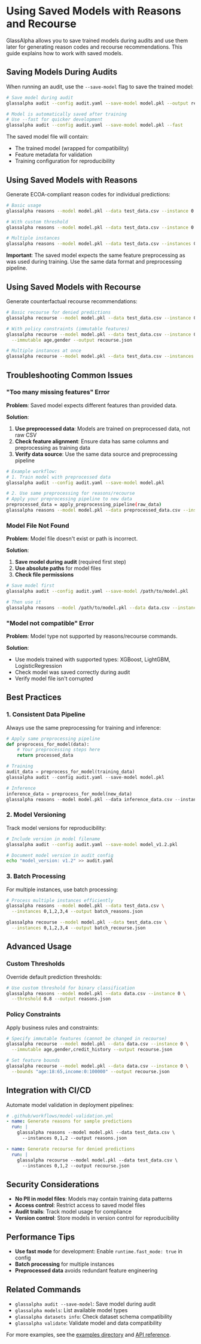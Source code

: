 # Using Saved Models with Reasons and Recourse

GlassAlpha allows you to save trained models during audits and use them later for generating reason codes and recourse recommendations. This guide explains how to work with saved models.

## Saving Models During Audits

When running an audit, use the `--save-model` flag to save the trained model:

```bash
# Save model during audit
glassalpha audit --config audit.yaml --save-model model.pkl --output report.html

# Model is automatically saved after training
# Use --fast for quicker development
glassalpha audit --config audit.yaml --save-model model.pkl --fast
```

The saved model file will contain:

- The trained model (wrapped for compatibility)
- Feature metadata for validation
- Training configuration for reproducibility

## Using Saved Models with Reasons

Generate ECOA-compliant reason codes for individual predictions:

```bash
# Basic usage
glassalpha reasons --model model.pkl --data test_data.csv --instance 0 --output reasons.json

# With custom threshold
glassalpha reasons --model model.pkl --data test_data.csv --instance 0 --threshold 0.7 --output reasons.json

# Multiple instances
glassalpha reasons --model model.pkl --data test_data.csv --instances 0,1,2 --output reasons.json
```

**Important**: The saved model expects the same feature preprocessing as was used during training. Use the same data format and preprocessing pipeline.

## Using Saved Models with Recourse

Generate counterfactual recourse recommendations:

```bash
# Basic recourse for denied predictions
glassalpha recourse --model model.pkl --data test_data.csv --instance 0 --output recourse.json

# With policy constraints (immutable features)
glassalpha recourse --model model.pkl --data test_data.csv --instance 0 \
  --immutable age,gender --output recourse.json

# Multiple instances at once
glassalpha recourse --model model.pkl --data test_data.csv --instances 0,1,2 --output recourse.json
```

## Troubleshooting Common Issues

### "Too many missing features" Error

**Problem**: Saved model expects different features than provided data.

**Solution**:

1. **Use preprocessed data**: Models are trained on preprocessed data, not raw CSV
2. **Check feature alignment**: Ensure data has same columns and preprocessing as training data
3. **Verify data source**: Use the same data source and preprocessing pipeline

```bash
# Example workflow:
# 1. Train model with preprocessed data
glassalpha audit --config audit.yaml --save-model model.pkl

# 2. Use same preprocessing for reasons/recourse
# Apply your preprocessing pipeline to new data
preprocessed_data = apply_preprocessing_pipeline(raw_data)
glassalpha reasons --model model.pkl --data preprocessed_data.csv --instance 0
```

### Model File Not Found

**Problem**: Model file doesn't exist or path is incorrect.

**Solution**:

1. **Save model during audit** (required first step)
2. **Use absolute paths** for model files
3. **Check file permissions**

```bash
# Save model first
glassalpha audit --config audit.yaml --save-model /path/to/model.pkl

# Then use it
glassalpha reasons --model /path/to/model.pkl --data data.csv --instance 0
```

### "Model not compatible" Error

**Problem**: Model type not supported by reasons/recourse commands.

**Solution**:

- Use models trained with supported types: XGBoost, LightGBM, LogisticRegression
- Check model was saved correctly during audit
- Verify model file isn't corrupted

## Best Practices

### 1. Consistent Data Pipeline

Always use the same preprocessing for training and inference:

```python
# Apply same preprocessing pipeline
def preprocess_for_model(data):
    # Your preprocessing steps here
    return processed_data

# Training
audit_data = preprocess_for_model(training_data)
glassalpha audit --config audit.yaml --save-model model.pkl

# Inference
inference_data = preprocess_for_model(new_data)
glassalpha reasons --model model.pkl --data inference_data.csv --instance 0
```

### 2. Model Versioning

Track model versions for reproducibility:

```bash
# Include version in model filename
glassalpha audit --config audit.yaml --save-model model_v1.2.pkl

# Document model version in audit config
echo "model_version: v1.2" >> audit.yaml
```

### 3. Batch Processing

For multiple instances, use batch processing:

```bash
# Process multiple instances efficiently
glassalpha reasons --model model.pkl --data test_data.csv \
  --instances 0,1,2,3,4 --output batch_reasons.json

glassalpha recourse --model model.pkl --data test_data.csv \
  --instances 0,1,2,3,4 --output batch_recourse.json
```

## Advanced Usage

### Custom Thresholds

Override default prediction thresholds:

```bash
# Use custom threshold for binary classification
glassalpha reasons --model model.pkl --data data.csv --instance 0 \
  --threshold 0.8 --output reasons.json
```

### Policy Constraints

Apply business rules and constraints:

```bash
# Specify immutable features (cannot be changed in recourse)
glassalpha recourse --model model.pkl --data data.csv --instance 0 \
  --immutable age,gender,credit_history --output recourse.json

# Set feature bounds
glassalpha recourse --model model.pkl --data data.csv --instance 0 \
  --bounds "age:18:65,income:0:100000" --output recourse.json
```

## Integration with CI/CD

Automate model validation in deployment pipelines:

```yaml
# .github/workflows/model-validation.yml
- name: Generate reasons for sample predictions
  run: |
    glassalpha reasons --model model.pkl --data test_data.csv \
      --instances 0,1,2 --output reasons.json

- name: Generate recourse for denied predictions
  run: |
    glassalpha recourse --model model.pkl --data test_data.csv \
      --instances 0,1,2 --output recourse.json
```

## Security Considerations

- **No PII in model files**: Models may contain training data patterns
- **Access control**: Restrict access to saved model files
- **Audit trails**: Track model usage for compliance
- **Version control**: Store models in version control for reproducibility

## Performance Tips

- **Use fast mode** for development: Enable `runtime.fast_mode: true` in config
- **Batch processing** for multiple instances
- **Preprocessed data** avoids redundant feature engineering

## Related Commands

- `glassalpha audit --save-model`: Save model during audit
- `glassalpha models`: List available model types
- `glassalpha datasets info`: Check dataset schema compatibility
- `glassalpha validate`: Validate model and data compatibility

For more examples, see the [examples directory](../examples/index.md) and [API reference](../reference/cli.md).
